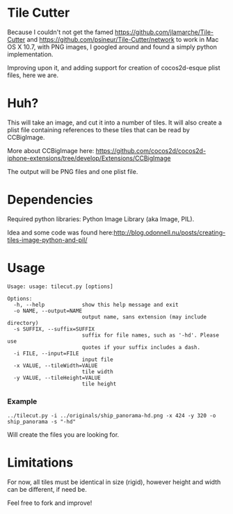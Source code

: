 Tile Cutter
======================

Because I couldn't not get the famed https://github.com/jlamarche/Tile-Cutter and https://github.com/psineur/Tile-Cutter/network to work in Mac OS X 10.7, with PNG images,
I googled around and found a simply python implementation.

Improving upon it, and adding support for creation of cocos2d-esque plist files, here we are.

Huh?
========================

This will take an image, and cut it into a number of tiles. It will also create a plist file containing references to these tiles that can be read by CCBigImage.

More about CCBigImage here: https://github.com/cocos2d/cocos2d-iphone-extensions/tree/develop/Extensions/CCBigImage

The output will be PNG files and one plist file.

Dependencies
========================
Required python libraries: Python Image Library (aka Image, PIL).


Idea and some code was found here:http://blog.odonnell.nu/posts/creating-tiles-image-python-and-pil/

Usage
=======================

    Usage: usage: tilecut.py [options]

    Options:
      -h, --help            show this help message and exit
      -o NAME, --output=NAME
                            output name, sans extension (may include directory)
      -s SUFFIX, --suffix=SUFFIX
                            suffix for file names, such as '-hd'. Please use
                            quotes if your suffix includes a dash.
      -i FILE, --input=FILE
                            input file
      -x VALUE, --tileWidth=VALUE
                            tile width
      -y VALUE, --tileHeight=VALUE
                            tile height
### Example
    
    ../tilecut.py -i ../originals/ship_panorama-hd.png -x 424 -y 320 -o ship_panorama -s "-hd"
    

Will create the files you are looking for.



Limitations
========================
For now, all tiles must be identical in size (rigid), however height and width can be different, if need be.

Feel free to fork and improve!